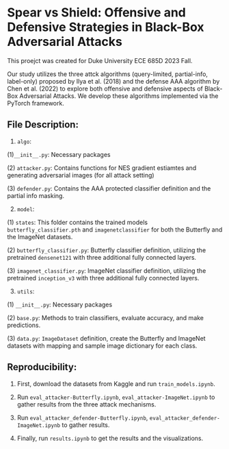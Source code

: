 # Spear vs Shield: Offensive and Defensive Strategies in Black-Box Adversarial Attacks

This proejct was created for Duke University ECE 685D 2023 Fall. 

Our study utilizes the three attck algorithms (query-limited, partial-info, label-only) proposed by Ilya et al. (2018) and the defense AAA algorithm by Chen et al. (2022) to explore both offensive and defensive aspects of Black-Box Adversarial Attacks. We develop these algorithms implemented via the PyTorch framework.

## File Description:

1. `algo`:

(1)`__init__.py`: Necessary packages

(2) `attacker.py`: Contains functions for NES gradient estiamtes and generating adversarial images (for all attack setting)

(3) `defender.py`: Contains the AAA protected classifier definition and the partial info masking.

2. `model`:

(1) `states`: This folder contains the trained models `butterfly_classifier.pth` and `imagenetclassifier` for both the Butterfly and the ImageNet datasets.

(2) `butterfly_classifier.py`: Butterfly classifier definition, utilizing the pretrained `densenet121` with three additional fully connected layers.

(3) `imagenet_classifier.py`: ImageNet classifier definition, utilizing the pretrained `inception_v3`  with three additional fully connected layers.

3. `utils`:

(1) `__init__.py`: Necessary packages

(2) `base.py`: Methods to train classifiers, evaluate accuracy, and make predictions.

(3) `data.py`: `ImageDataset` definition, create the Butterfly and ImageNet datasets with mapping and sample image dictionary for each class.


## Reproducibility:

1. First, download the datasets from Kaggle and run `train_models.ipynb`.

2. Run `eval_attacker-Butterfly.ipynb`, `eval_attacker-ImageNet.ipynb` to gather results from the three attack mechanisms.

3. Run `eval_attacker_defender-Butterfly.ipynb`, `eval_attacker_defender-ImageNet.ipynb` to gather results.

4. Finally, run `results.ipynb` to get the results and the visualizations.


